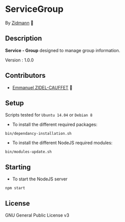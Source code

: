 # ServiceGroup

By [Zidmann](mailto:emmanuel.zidel@gmail.com) :bow: 

## Description

**Service - Group** designed to manage group information.

Version : 1.0.0

## Contributors

* [Emmanuel ZIDEL-CAUFFET](mailto:emmanuel.zidel@gmail.com) :bow: 

## Setup

Scripts tested for `Ubuntu 14.04` or `Debian 8`

* To install the different required packages:

```console
bin/dependancy-installation.sh
```

* To install the different NodeJS required modules:

```console
bin/modules-update.sh
```

## Starting

* To start the NodeJS server

```console
npm start
```

## License

GNU General Public License v3
